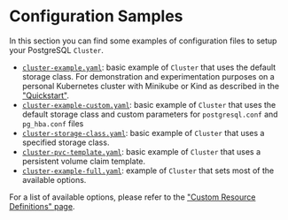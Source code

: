 # Configuration Samples

In this section you can find some examples of configuration files to setup your PostgreSQL `Cluster`.

* [`cluster-example.yaml`](samples/cluster-example.yaml):
   basic example of `Cluster` that uses the default storage class. For demonstration and experimentation purposes
   on a personal Kubernetes cluster with Minikube or Kind as described in the ["Quickstart"](quickstart.md).
* [`cluster-example-custom.yaml`](samples/cluster-example-custom.yaml):
   basic example of `Cluster` that uses the default storage class and custom parameters for `postgresql.conf` and
   `pg_hba.conf` files
* [`cluster-storage-class.yaml`](samples/cluster-storage-class.yaml):
   basic example of `Cluster` that uses a specified storage class.
* [`cluster-pvc-template.yaml`](samples/cluster-pvc-template.yaml):
   basic example of `Cluster` that uses a persistent volume claim template.
* [`cluster-example-full.yaml`](samples/cluster-example-full.yaml):
   example of `Cluster` that sets most of the available options.

For a list of available options, please refer to the ["Custom Resource Definitions" page](crd.md).
